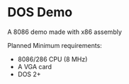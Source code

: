 # DOS Demo

A 8086 demo made with x86 assembly

Planned Minimum requirements:
- 8086/286 CPU (8 MHz)
- A VGA card
- DOS 2+
